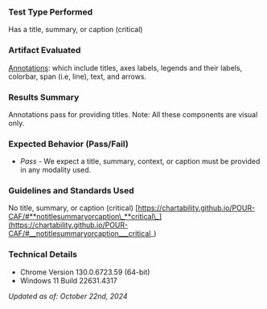 ### Test Type Performed

Has a title, summary, or caption (critical)

### Artifact Evaluated

[Annotations](https://docs.bokeh.org/en/latest/docs/user_guide/interaction.html): which include titles, axes labels, legends and their labels, colorbar, span (i.e, line), text, and arrows.

### Results Summary

Annotations pass for providing titles. Note: All these components are visual only.

### Expected Behavior (Pass/Fail)

- _Pass_ - We expect a title, summary, context, or caption must be provided in any modality used.

<!-- ### Image or Video of Failure

<video controls src="./assets/plotting-interface_metrics-variables.mp4" title="Plotting-terface_Title-Summaries"></video>
A line chart is shown. A screen reader begins to navigate down through a webpage to get to the chart. Once the user navigates to the chart, they taken to the tools of the chart. No title, metrics, axes labels, etc are given to the user (fails).

### Steps to Reproduce

Using a SR, navigate to the chart space. Explore the chart space as needed. -->

### Guidelines and Standards Used

No title, summary, or caption (critical) [https://chartability.github.io/POUR-CAF/#**notitlesummaryorcaption\_**critical\_](https://chartability.github.io/POUR-CAF/#__notitlesummaryorcaption___critical_)

<!-- ### Related Evidence

See "Content is only visual" evidence.

### Known or Documented Issues

"Plot tools: Content is only visual" evidence forms. -->

### Technical Details

- Chrome Version 130.0.6723.59 (64-bit)
- Windows 11 Build 22631.4317

_Updated as of: October 22nd, 2024_

<!-- ### Notes

We fail this overall if it fails for a single modality. In general, I'd also recommend that you provide a summary of the data in the title whenever known beforehand (and appropriate for the intended audience) as opposed to simply describing what the data is, such as "Bachelor's Degrees earned by women in 2010 across fields." -->
